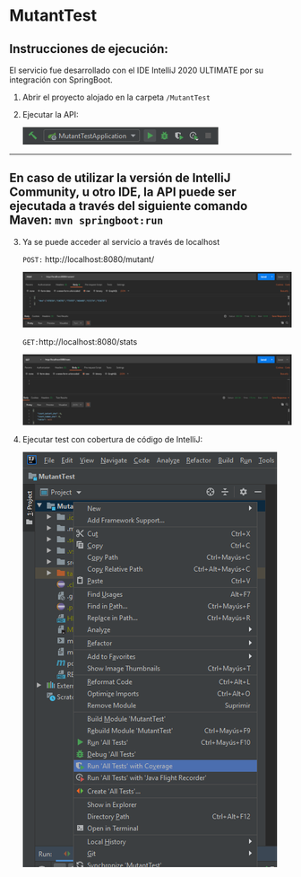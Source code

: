 # MutantTest

## Instrucciones de ejecución:
El servicio fue desarrollado con el IDE IntelliJ 2020 ULTIMATE por su integración con SpringBoot.

1. Abrir el proyecto alojado en la carpeta `/MutantTest`
2. Ejecutar la API:

   ![IntelliJ-RunAllTestWithCoverage](images/IntelliJ-RunMutantTestApplication.png)

---
En caso de utilizar la versión de IntelliJ Community, u otro IDE, la API puede ser ejecutada a través del siguiente comando Maven:
`mvn springboot:run`
---

3. Ya se puede acceder al servicio a través de localhost 

   `POST:` http://localhost:8080/mutant/
   
   ![Postman-Mutant](images/Postman-Mutant.png)
   
   `GET:`http://localhost:8080/stats
      
   ![Postman-Stats](images/Postman-Stats.png)

3. Ejecutar test con cobertura de código de IntelliJ:

   ![IntelliJ-RunAllTestWithCoverage](images/IntelliJ-RunAllTestWithCoverage.png)


  

